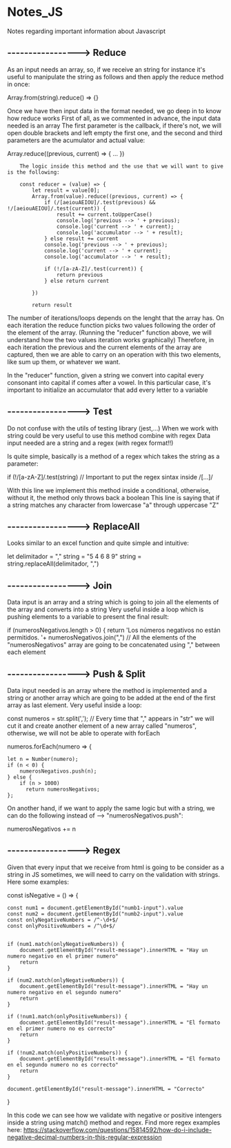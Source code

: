 # Notes_JS
Notes regarding important information about Javascript


## -----------------> Reduce
As an input needs an array, so, if we receive an string for instance it's useful to manipulate the string as follows and then apply the reduce method in once:

Array.from(string).reduce() => {}

Once we have then input data in the format needed, we go deep in to know how reduce works
First of all, as we commented in advance, the input data needed is an array
The first parameter is the callback, if there's not, we will open double brackets and left empty the first one, and the second and third parameters are the acumulator and actual value:

Array.reduce((previous, current) => {
...
})

        The logic inside this method and the use that we will want to give is the following:

        const reducer = (value) => {
            let result = value[0];
            Array.from(value).reduce((previous, current) => {
                if (/[aeiouAEIOU]/.test(previous) && !/[aeiouAEIOU]/.test(current)) {
                    result += current.toUpperCase()
                    console.log('previous --> ' + previous);
                    console.log('current --> ' + current);
                    console.log('accumulator --> ' + result);
                } else result += current
                console.log('previous --> ' + previous);
                console.log('current --> ' + current);
                console.log('accumulator --> ' + result);

                if (!/[a-zA-Z]/.test(current)) {
                    return previous
                } else return current

            })

            return result

The number of iterations/loops depends on the lenght that the array has. On each iteration the reduce function picks two values following the order of the element of the array. 
(Running the "reducer" function above, we will understand how the two values iteration works graphically)
Therefore, in each iteration the previous and the current elements of the array are captured, then we are able to carry on an operation with this two elements, like sum up them, or whatever we want.

In the "reducer" function, given a string we convert into capital every consonant into capital if comes after a vowel.
In this particular case, it's important to initialize an accumulator that add every letter to a variable



## -----------------> Test

Do not confuse with the utils of testing library (jest,...)
When we work with string could be very useful to use this method combine with regex
Data input needed are a string and a regex (with regex format!!)


Is quite simple, basically is a method of a regex which takes the string as a parameter:

if (!/[a-zA-Z]/.test(string)  // Important to put the regex sintax inside /[...]/

With this line we implement this method inside a conditional, otherwise, without it, the method only throws back a boolean
This line is saying that if a string matches any character from lowercase "a" through uppercase "Z"



## -----------------> ReplaceAll

Looks similar to an excel function and quite simple and intuitive:

let delimitador = ","
string = "5 4 6 8 9"
string = string.replaceAll(delimitador, ",")



## -----------------> Join

Data input is an array and a string which is going to join all the elements of the array and converts into a string
Very useful inside a loop which is pushing elements to a variable to present the final result:

if (numerosNegativos.length > 0) {
    return 'Los números negativos no están permitidos. '+ numerosNegativos.join(",") // All the elements of the "numerosNegativos" array are going to be concatenated using "," between each element
    


## -----------------> Push & Split

Data input needed is an array where the method is implemented and a string or another array which are going to be added at the end of the first array as last element. Very useful inside a loop:

const numeros = str.split(','); // Every time that "," appears in "str" we will cut it and create another element of a new array called "numeros", otherwise, we will not be able to operate with forEach

numeros.forEach(numero => {
    
    let n = Number(numero);
    if (n < 0) {
        numerosNegativos.push(n);
    } else {
        if (n > 1000) 
          return numerosNegativos;        
    };


On another hand, if we want to apply the same logic but with a string, we can do the following instead of --> "numerosNegativos.push":

numerosNegativos += n



## -----------------> Regex

Given that every input that we receive from html is going to be consider as a string in JS 
sometimes, we will need to carry on the validation with strings. Here some examples:

const isNegative = () => {

    const num1 = document.getElementById("numb1-input").value
    const num2 = document.getElementById("numb2-input").value
    const onlyNegativeNumbers = /^-\d+$/
    const onlyPositiveNumbers = /^\d+$/
    

    if (num1.match(onlyNegativeNumbers)) {
        document.getElementById("result-message").innerHTML = "Hay un numero negativo en el primer numero"
        return
    }

    if (num2.match(onlyNegativeNumbers)) {
        document.getElementById("result-message").innerHTML = "Hay un numero negativo en el segundo numero"
        return
    }

    if (!num1.match(onlyPositiveNumbers)) {
        document.getElementById("result-message").innerHTML = "El formato en el primer numero no es correcto"
        return
    }

    if (!num2.match(onlyPositiveNumbers)) {
        document.getElementById("result-message").innerHTML = "El formato en el segundo numero no es correcto"
        return
    }
   
    document.getElementById("result-message").innerHTML = "Correcto"

}

In this code we can see how we validate with negative or positive intengers inside a string using match() method and regex.
Find more regex examples here: https://stackoverflow.com/questions/15814592/how-do-i-include-negative-decimal-numbers-in-this-regular-expression

